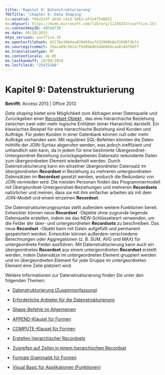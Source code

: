 ```yaml
---
title: 'Kapitel 9: Datenstrukturierung'
TOCTitle: 'Chapter 9: Data Shaping'
ms:assetid: f66a319f-1b3d-c4a3-50b3-af1a47540832
ms:mtpsurl: https://msdn.microsoft.com/library/JJ250253(v=office.15)
ms:contentKeyID: 48548739
ms.date: 09/18/2015
mtps_version: v=office.15
ms.openlocfilehash: 8217be1004ea8304501e7d32908b8af269873b7a
ms.sourcegitcommit: 19aca09c5812cfb98b68b5d4604dcaa814479df7
ms.translationtype: MT
ms.contentlocale: de-DE
ms.lasthandoff: 10/09/2018
ms.locfileid: "25475168"
---
```

# <a name="chapter-9-data-shaping"></a>Kapitel 9: Datenstrukturierung


**Betrifft**: Access 2013 | Office 2013

*Data shaping* bietet eine Möglichkeit zum Abfragen einer Datenquelle und Zurückgeben einer [Recordset-Objekt](recordset-object-ado.md) , das eine hierarchische Beziehung zwischen zwei oder mehr logische Entitäten (einer Hierarchie) darstellt. Ein klassisches Beispiel für eine hierarchische Beziehung sind Kunden und Aufträge. Für jeden Kunden in einer Datenbank können null oder mehr Aufträge vorhanden sein. Mit regulären SQL-Befehlen könnten die Daten mithilfe der JOIN-Syntax abgerufen werden, was jedoch ineffizient und unhandlich sein kann, da in jedem für eine bestimmte Übergeordnet-Untergeordnet-Beziehung zurückgegebenen Datensatz redundante Daten zum übergeordneten Element wiederholt werden. Durch Datenstrukturierung kann ein einzelner übergeordneter Datensatz im übergeordneten **Recordset** in Beziehung zu mehreren untergeordneten Datensätzen im **Recordset** gesetzt werden, wodurch die Redundanz von JOIN vermieden wird. Die meisten Personen finden das Programmiermodell mit Übergeordnet-Untergeordnet-Beziehungen und mehreren **Recordsets** natürlicher und meinen, dass sie mit ihm einfacher arbeiten als mit dem JOIN-Modell und einem einzelnen **Recordset**.

Die Datenstrukturierungssyntax stellt außerdem weitere Funktionen bereit. Entwickler können neue **Recordset** -Objekte ohne zugrunde liegende Datenquelle erstellen, indem sie das NEW-Schlüsselwort verwenden, um die Felder der über- und untergeordneten **Recordsets** zu beschreiben. Das neue **Recordset** -Objekt kann mit Daten aufgefüllt und permanent gespeichert werden. Entwickler können außerdem verschiedene Berechnungen oder Aggregationen (z. B. SUM, AVG und MAX) für untergeordnete Felder ausführen. Mit Datenstrukturierung kann auch ein übergeordnetes **Recordset** aus einem untergeordneten **Recordset** erstellt werden, indem Datensätze im untergeordneten Element gruppiert werden und im übergeordneten Element für jede Gruppe im untergeordneten Element eine Zeile platziert wird.

Weitere Informationen zur Datenstrukturierung finden Sie unter den folgenden Themen:

  - [Datenstrukturierung (Zusammenfassung)](data-shaping-summary.md)

  - [Erforderliche Anbieter für die Datenstrukturierung](required-providers-for-data-shaping.md)

  - [Shape-Befehle im Allgemeinen](shape-commands-in-general.md)

  - [APPEND-Klausel für Formen](shape-append-clause.md)

  - [COMPUTE-Klausel für Formen](shape-compute-clause.md)

  - [Erstellen hierarchischer Recordsets](fabricating-hierarchical-recordsets.md)

  - [Zugreifen auf Zeilen in einem hierarchischen Recordset](accessing-rows-in-a-hierarchical-recordset.md)

  - [Formale Grammatik für Formen](formal-shape-grammar.md)

  - [Visual Basic für Applikationen (Funktionen)](visual-basic-for-applications-functions.md)

